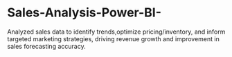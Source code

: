 # Sales-Analysis-Power-BI-
Analyzed sales data to identify trends,optimize pricing/inventory, and inform targeted marketing strategies, driving revenue growth and improvement in sales forecasting accuracy.
